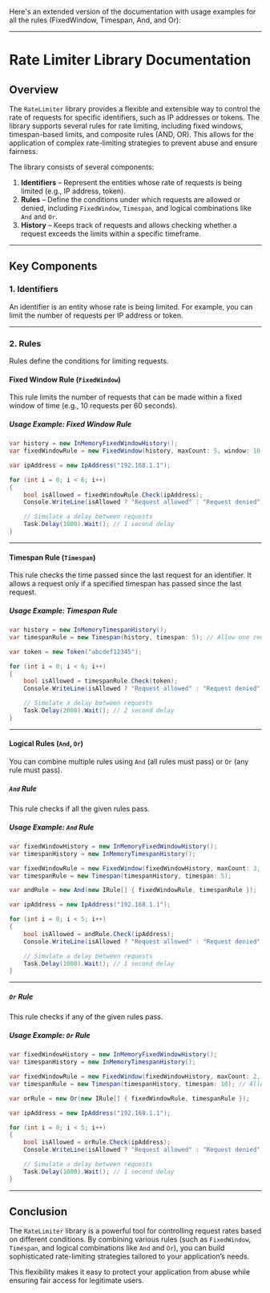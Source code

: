 ﻿Here's an extended version of the documentation with usage examples for all the rules (FixedWindow, Timespan, And, and Or):

---

# Rate Limiter Library Documentation

## Overview

The `RateLimiter` library provides a flexible and extensible way to control the rate of requests for specific identifiers, such as IP addresses or tokens. The library supports several rules for rate limiting, including fixed windows, timespan-based limits, and composite rules (AND, OR). This allows for the application of complex rate-limiting strategies to prevent abuse and ensure fairness.

The library consists of several components:
1. **Identifiers** – Represent the entities whose rate of requests is being limited (e.g., IP address, token).
2. **Rules** – Define the conditions under which requests are allowed or denied, including `FixedWindow`, `Timespan`, and logical combinations like `And` and `Or`.
3. **History** – Keeps track of requests and allows checking whether a request exceeds the limits within a specific timeframe.

---

## Key Components

### 1. **Identifiers**

An identifier is an entity whose rate is being limited. For example, you can limit the number of requests per IP address or token.


---

### 2. **Rules**

Rules define the conditions for limiting requests.

#### Fixed Window Rule (`FixedWindow`)

This rule limits the number of requests that can be made within a fixed window of time (e.g., 10 requests per 60 seconds).

##### Usage Example: Fixed Window Rule

```csharp
var history = new InMemoryFixedWindowHistory();
var fixedWindowRule = new FixedWindow(history, maxCount: 5, window: 10); // Max 5 requests in 10 seconds

var ipAddress = new IpAddress("192.168.1.1");

for (int i = 0; i < 6; i++)
{
    bool isAllowed = fixedWindowRule.Check(ipAddress);
    Console.WriteLine(isAllowed ? "Request allowed" : "Request denied");

    // Simulate a delay between requests
    Task.Delay(1000).Wait(); // 1 second delay
}
```

---

#### Timespan Rule (`Timespan`)

This rule checks the time passed since the last request for an identifier. It allows a request only if a specified timespan has passed since the last request.


##### Usage Example: Timespan Rule

```csharp
var history = new InMemoryTimespanHistory();
var timespanRule = new Timespan(history, timespan: 5); // Allow one request every 5 seconds

var token = new Token("abcdef12345");

for (int i = 0; i < 6; i++)
{
    bool isAllowed = timespanRule.Check(token);
    Console.WriteLine(isAllowed ? "Request allowed" : "Request denied");

    // Simulate a delay between requests
    Task.Delay(2000).Wait(); // 2 second delay
}
```

---

#### Logical Rules (`And`, `Or`)

You can combine multiple rules using `And` (all rules must pass) or `Or` (any rule must pass).

##### `And` Rule

This rule checks if all the given rules pass.


##### Usage Example: `And` Rule

```csharp
var fixedWindowHistory = new InMemoryFixedWindowHistory();
var timespanHistory = new InMemoryTimespanHistory();

var fixedWindowRule = new FixedWindow(fixedWindowHistory, maxCount: 3, window: 10);
var timespanRule = new Timespan(timespanHistory, timespan: 5);

var andRule = new And(new IRule[] { fixedWindowRule, timespanRule });

var ipAddress = new IpAddress("192.168.1.1");

for (int i = 0; i < 5; i++)
{
    bool isAllowed = andRule.Check(ipAddress);
    Console.WriteLine(isAllowed ? "Request allowed" : "Request denied");

    // Simulate a delay between requests
    Task.Delay(1000).Wait(); // 1 second delay
}
```

---

##### `Or` Rule

This rule checks if any of the given rules pass.


##### Usage Example: `Or` Rule

```csharp
var fixedWindowHistory = new InMemoryFixedWindowHistory();
var timespanHistory = new InMemoryTimespanHistory();

var fixedWindowRule = new FixedWindow(fixedWindowHistory, maxCount: 2, window: 5); // Max 2 requests in 5 seconds
var timespanRule = new Timespan(timespanHistory, timespan: 10); // Allow one request every 10 seconds

var orRule = new Or(new IRule[] { fixedWindowRule, timespanRule });

var ipAddress = new IpAddress("192.168.1.1");

for (int i = 0; i < 5; i++)
{
    bool isAllowed = orRule.Check(ipAddress);
    Console.WriteLine(isAllowed ? "Request allowed" : "Request denied");

    // Simulate a delay between requests
    Task.Delay(1000).Wait(); // 1 second delay
}
```

---

## Conclusion

The `RateLimiter` library is a powerful tool for controlling request rates based on different conditions. By combining various rules (such as `FixedWindow`, `Timespan`, and logical combinations like `And` and `Or`), you can build sophisticated rate-limiting strategies tailored to your application’s needs.

This flexibility makes it easy to protect your application from abuse while ensuring fair access for legitimate users.